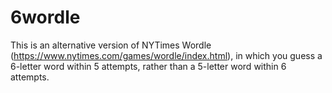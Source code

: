 # 6wordle

This is an alternative version of NYTimes Wordle (https://www.nytimes.com/games/wordle/index.html), in which you guess a 6-letter word within 5 attempts, rather than a 5-letter word within 6 attempts.
